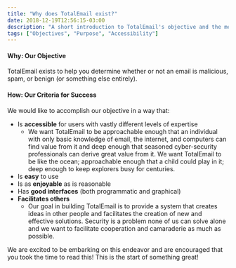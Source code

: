 ```yaml
---
title: "Why does TotalEmail exist?"
date: 2018-12-19T12:56:15-03:00
description: "A short introduction to TotalEmail's objective and the means of accomplishing that objective."
tags: ["Objectives", "Purpose", "Accessibility"]
---
```


#### Why: Our Objective

TotalEmail exists to help you determine whether or not an email is malicious, spam, or benign (or something else entirely).

#### How: Our Criteria for Success

We would like to accomplish our objective in a way that:

- Is **accessible** for users with vastly different levels of expertise
    - We want TotalEmail to be approachable enough that an individual with only basic knowledge of email, the internet, and computers can find value from it and deep enough that seasoned cyber-security professionals can derive great value from it. We want TotalEmail to be like the ocean; approachable enough that a child could play in it; deep enough to keep explorers busy for centuries.
- Is **easy** to use
- Is as **enjoyable** as is reasonable
- Has **good interfaces** (both programmatic and graphical)
- **Facilitates others**
    - Our goal in building TotalEmail is to provide a system that creates ideas in other people and facilitates the creation of new and effective solutions. Security is a problem none of us can solve alone and we want to facilitate cooperation and camaraderie as much as possible.

We are excited to be embarking on this endeavor and are encouraged that you took the time to read this! This is the start of something great!
